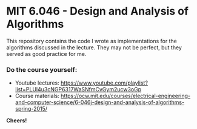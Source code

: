# MIT 6.046 - Design and Analysis of Algorithms

This repository contains the code I wrote as implementations for the algorithms discussed in the lecture. They may not be perfect, but they served as good practice for me.

### Do the course yourself:

- Youtube lectures: https://www.youtube.com/playlist?list=PLUl4u3cNGP6317WaSNfmCvGym2ucw3oGp
- Course materials: https://ocw.mit.edu/courses/electrical-engineering-and-computer-science/6-046j-design-and-analysis-of-algorithms-spring-2015/

**Cheers!**
